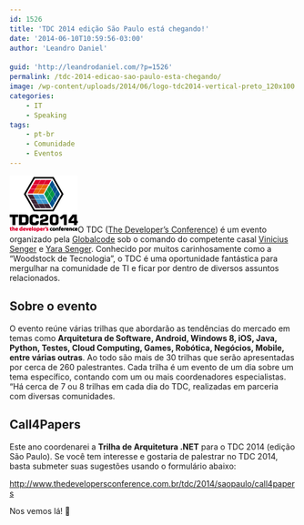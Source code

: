 ```yaml
---
id: 1526
title: 'TDC 2014 edição São Paulo está chegando!'
date: '2014-06-10T10:59:56-03:00'
author: 'Leandro Daniel'

guid: 'http://leandrodaniel.com/?p=1526'
permalink: /tdc-2014-edicao-sao-paulo-esta-chegando/
image: /wp-content/uploads/2014/06/logo-tdc2014-vertical-preto_120x100.png
categories:
    - IT
    - Speaking
tags:
    - pt-br
    - Comunidade
    - Eventos
---
```


[![TDC 2014](/wp-content/uploads/2014/06/logo-tdc2014-vertical-preto_120x100.png "TDC 2014")](http://www.thedevelopersconference.com.br)O TDC ([The Developer’s Conference](http://www.thedevelopersconference.com.br/)) é um evento organizado pela [Globalcode](http://www.globalcode.com.br/) sob o comando do competente casal [Vinicius Senger](http://twitter.com/vsenger) e [Yara Senger](http://twitter.com/yarasenger). Conhecido por muitos carinhosamente como a “Woodstock de Tecnologia”, o TDC é uma oportunidade fantástica para mergulhar na comunidade de TI e ficar por dentro de diversos assuntos relacionados.

## Sobre o evento

O evento reúne várias trilhas que abordarão as tendências do mercado em temas como **Arquitetura de Software, Android, Windows 8, iOS, Java, Python, Testes, Cloud Computing, Games, Robótica, Negócios, Mobile, entre várias outras**. Ao todo são mais de 30 trilhas que serão apresentadas por cerca de 260 palestrantes. Cada trilha é um evento de um dia sobre um tema específico, contando com um ou mais coordenadores especialistas. “Há cerca de 7 ou 8 trilhas em cada dia do TDC, realizadas em parceria com diversas comunidades.

## Call4Papers

Este ano coordenarei a **Trilha de Arquitetura .NET** para o TDC 2014 (edição São Paulo). Se você tem interesse e gostaria de palestrar no TDC 2014, basta submeter suas sugestões usando o formulário abaixo:

<http://www.thedevelopersconference.com.br/tdc/2014/saopaulo/call4papers>

Nos vemos lá! 🙂
